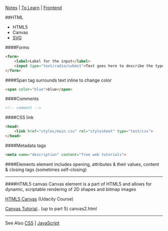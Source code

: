 [Notes](../notes.md) | [To Learn](../toLearn.md) | [Frontend](../frontend.md)

##HTML
- HTML5
- Canvas
- [SVG](SVG.md)



####Forms
```html
<form>
    <label>Label for the input</label>
    <input type="text/radio/submit">Text goes here to describe the type of input asked for..
</form>
```

####Span
<span> tag surrounds text inline to change color
```html
<span color="blue">blue</span>
```

####Comments
```html
<!-- comment -->
```

####CSS link
```html
<head>
    <link href="styles/main.css" rel="stylesheet" type="text/css">
</head>
```

####Metadata tags
```html
<meta name="description" content="free web tutorials">
```

####Elements
element includes opening, attributes & their values, content & closing tags (sometimes self-closing)

---

####HTML5 canvas
Canvas element is a part of HTML5 and allows for dynamic, scriptable rendering of 2D shapes and bitmap images

[HTML5 Canvas](https://www.udacity.com/course/html5-canvas--ud292) (Udacity Course)

[Canvas Tutorial](https://www.youtube.com/watch?v=FaOYjLl9dZg&list=PLftmDuo1-PWLCoCQmXM_e57bYRHjVg0pp&index=5).. (up to part 5) canvas2.html

---

See Also [CSS](../CSS/CSS.md) | [JavaScript](../javascript/notes.md)
